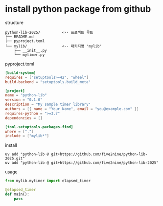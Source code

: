 # install python package from github

structure

```shell
python-lib-2025/          <-- 프로젝트 루트
├── README.md
├── pyproject.toml
└── mylib/                <-- 패키지명 'mylib'
    ├── __init__.py
    └── mytimer.py
```

pyproject.toml

```toml
[build-system]
requires = ["setuptools>=42", "wheel"]
build-backend = "setuptools.build_meta"

[project]
name = "python-lib"
version = "0.1.0"
description = "My sample timer library"
authors = [{ name = "Your Name", email = "you@example.com" }]
requires-python = ">=3.7"
dependencies = []

[tool.setuptools.packages.find]
where = ["."]
include = ["mylib*"]
```

install

```shell
uv add "python-lib @ git+https://github.com/five2nine/python-lib-2025.git"
uv add "python-lib @ git+https://github.com/five2nine/python-lib-2025"
```

usage

```python
from mylib.mytimer import elapsed_timer

@elapsed_timer
def main():
    pass

```

